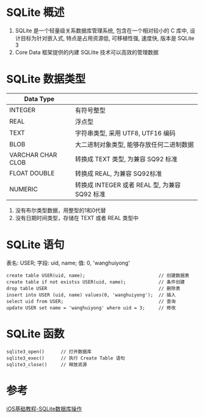 # SQLite 概述

1. SQLite 是一个轻量级关系数据库管理系统, 包含在一个相对较小的 C 库中, 设计目标为针对嵌入式, 特点是占用资源低, 可移植性强, 速度快, 版本是 SQLite 3
2. Core Data 框架提供的内建 SQLlite 技术可以高效的管理数据

# SQLite 数据类型

| Data Type         |  |
| ----------------- | --- |
| INTEGER           | 有符号整型 |
| REAL              | 浮点型 |
| TEXT              | 字符串类型, 采用 UTF8, UTF16 编码 |
| BLOB              | 大二进制对象类型, 能够存放任何二进制数据 |
| VARCHAR CHAR CLOB | 转换成 TEXT 类型, 为兼容 SQ92 标准 |
| FLOAT DOUBLE      | 转换成 REAL, 为兼容 SQ92标准 |
| NUMERIC           | 转换成 INTEGER 或者 REAL 型, 为兼容 SQ92 标准 |

1. 没有布尔类型数据，用整型的1和0代替
2. 没有日期时间类型，存储在 TEXT 或者 REAL 类型中

# SQLite 语句

表名: USER; 字段: uid, name; 值: 0, 'wanghuiyong'

```
create table USER(uid, name);							// 创建数据表
create table if not existss USER(uid, name);			// 条件创建
drop table USER											// 删除表
insert into USER (uid, name) values(0, 'wanghuiyong');	// 插入
select uid from USER;									// 查询
update USER set name = 'wanghuiyong' where uid = 3;		// 修改
```

# SQLite 函数

```
sqlite3_open()		// 打开数据库
sqlite3_exec()		// 执行 Create Table 语句
sqlite3_close()		// 释放资源
```

# 参考

[iOS基础教程-SQLite数据库操作](http://www.imooc.com/learn/661)
